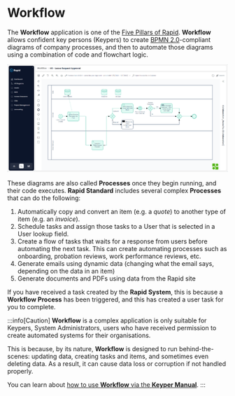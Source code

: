 # Workflow

The **Workflow** application is one of the [Five Pillars of Rapid](</docs/Rapid/1-Getting Started/2-the-five-pillars/2-the-five-pillars.md>). **Workflow** allows confident key persons (Keypers) to create [BPMN 2.0](https://www.bpmn.org/)-compliant diagrams of company processes, and then to automate those diagrams using a combination of code and flowchart logic.

![A screenshot that demonstrates an example diagram from Workflow. The screenshot depicts a complex diagram that beings on the left, and moves to the right. The start and end points are circles. Between the circles are square tasks that are labelled, and a diamond-shaped logic gate. Arrows point between the components to demonstrate the flow of logic. Part of the diagram is coloured green, to show the path that the flowchart and logic has taken to conclude the process.](<Workflow Example Demo.png>)

These diagrams are also called **Processes** once they begin running, and their code executes. **Rapid Standard** includes several complex **Processes** that can do the following:

1. Automatically copy and convert an item (e.g. a *quote*) to another type of item (e.g. an *invoice*).
2. Schedule tasks and assign those tasks to a User that is selected in a User lookup field.
3. Create a flow of tasks that waits for a response from users before automating the next task. This can create automating processes such as onboarding, probation reviews, work performance reviews, etc.
4. Generate emails using dynamic data (changing what the email says, depending on the data in an item)
5. Generate documents and PDFs using data from the Rapid site

If you have received a task created by the **Rapid System**, this is because a **Workflow Process** has been triggered, and this has created a user task for you to complete.

:::info[Caution]
**Workflow** is a complex application is only suitable for Keypers, System Administrators, users who have received permission to create automated systems for their organisations.

This is because, by its nature, **Workflow** is designed to run behind-the-scenes: updating data, creating tasks and items, and sometimes even deleting data. As a result, it can cause data loss or corruption if not handled properly.

You can learn about [how to use **Workflow** via the **Keyper Manual**](</docs/Rapid/3-Keyper Manual/3-Workflow/1-overview/1-overview.md>).
:::